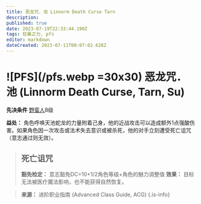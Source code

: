 ```yaml
---
title: 恶龙咒．池 Linnorm Death Curse Tarn
description: 
published: true
date: 2023-07-19T22:33:44.190Z
tags: 狂暴之力, pfs
editor: markdown
dateCreated: 2023-07-11T00:07:02.628Z
---
```


# ![PFS](/pfs.webp =30x30) 恶龙咒．池 (Linnorm Death Curse, Tarn, Su)

**先决条件** [野蛮人](/野蛮人)8级

**益处：** 角色呼唤天池蛇龙的力量附着己身，他的近战攻击可以造成额外1点强酸伤害。如果角色因一次攻击或法术失去意识或被杀死，他的对手立刻遭受死亡诅咒（意志通过则无效）。

> ## 死亡诅咒
> **豁免检定：** 意志豁免DC=10+1/2角色等级+角色的魅力调整值
> **效果：** 目标无法被医疗魔法影响，也不能获得自然恢复。

> **来源：** 进阶职业指南 (Advanced Class Guide, ACG)
{.is-info}
